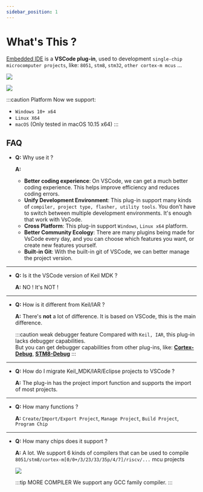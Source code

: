 ```yaml
---
sidebar_position: 1
---
```


# What's This ?

[Embedded IDE](https://marketplace.visualstudio.com/items?itemName=CL.eide) is a **VSCode plug-in**, used to development `single-chip microcomputer projects`, like: `8051`, `stm8`, `stm32`, `other cortex-m mcus` ...

![](https://em-ide.com/welcome_page.png)

![](https://em-ide.com/preview.png)

:::caution Platform
Now we support: 
  - `Windows 10+ x64`
  - `Linux X64`
  - `macOS` (Only tested in macOS 10.15 x64)
:::

## FAQ

- **Q:** Why use it ?

  **A:**
    - **Better coding experience**: On VSCode, we can get a much better coding experience. This helps improve efficiency and reduces coding errors. 
    - **Unify Development Environment**: This plug-in support many kinds of `compiler, project type, flasher, utility tools`. You don't have to switch between multiple development environments. It's enough that work with VsCode.
    - **Cross Platform**: This plug-in support `Windows`, `Linux x64` platform.
    - **Better Community Ecology**: There are many plugins being made for VsCode every day, and you can choose which features you want, or create new features yourself.
    - **Built-in Git**: With the built-in git of VSCode, we can better manage the project version.

---

- **Q:** Is it the VSCode version of Keil MDK ?

  **A:** NO ! It's NOT !

---

- **Q:** How is it different from Keil/IAR ?

  **A:** There's **not** a lot of difference. It is based on VSCode, this is the main difference.

  :::caution weak debugger feature
  Compared with `Keil, IAR`, this plug-in lacks debugger capabilities.<br/>
  But you can get debugger capabilities from other plug-ins, like: [**Cortex-Debug**](https://marketplace.visualstudio.com/items?itemName=marus25.cortex-debug), 
  [**STM8-Debug**](https://marketplace.visualstudio.com/items?itemName=CL.stm8-debug)
  :::

---

- **Q:** How do I migrate Keil_MDK/IAR/Eclipse projects to VSCode ?

  **A:** The plug-in has the project import function and supports the import of most projects.

---

- **Q:** How many functions ?

  **A:** `Create/Import/Export Project`, `Manage Project`, `Build Project`, `Program Chip`

---

- **Q:** How many chips does it support ?

  **A:** A lot. We support 6 kinds of compilers that can be used to compile `8051/stm8/cortex-m[0/0+/3/23/33/35p/4/7]/riscv/...` mcu projects

  ![](/docs_img/toolchains.png)

  :::tip MORE COMPILER
  We support any GCC family compiler.
  :::